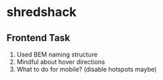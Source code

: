 # shredshack

## Frontend Task
1. Used BEM naming structure
2. Mindful about hover directions
3. What to do for mobile? (disable hotspots maybe)